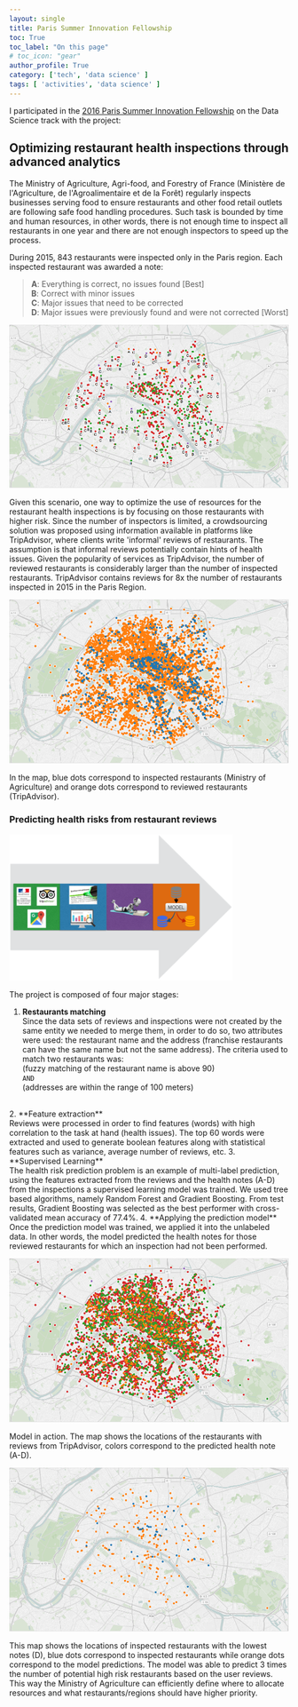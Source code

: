 ```yaml
---
layout: single
title: Paris Summer Innovation Fellowship
toc: True
toc_label: "On this page"
# toc_icon: "gear"
author_profile: True
category: ['tech', 'data science' ]
tags: [ 'activities', 'data science' ]
---
```


I participated in the [2016 Paris Summer Innovation Fellowship](http://www.summerfellows.paris/) on the Data Science track with the project:
## Optimizing restaurant health inspections through advanced analytics

The Ministry of Agriculture, Agri-food, and Forestry of France (Ministère de l'Agriculture, de l'Agroalimentaire et de la Forêt) regularly inspects businesses serving food to ensure restaurants and other food retail outlets are following safe food handling procedures. Such task is bounded by time and human resources, in other words, there is not enough time to inspect all restaurants in one year and there are not enough inspectors to speed up the process.

During 2015, 843 restaurants were inspected only in the Paris region. Each inspected restaurant was awarded a note:

> __A__: Everything is correct, no issues found [Best]<br />
  __B__: Correct with minor issues<br />
  __C__: Major issues that need to be corrected<br />
  __D__: Major issues were previously found and were not corrected [Worst]<br />

![Inspections 2015](/assets/images/post_psif2016/inspection-notes.png)

Given this scenario, one way to optimize the use of resources for the restaurant health inspections is by focusing on those restaurants with higher risk. Since the number of inspectors is limited, a crowdsourcing solution was proposed using information available in platforms like TripAdvisor, where clients write 'informal' reviews of restaurants. The assumption is that informal reviews potentially contain hints of health issues. Given the popularity of services as TripAdvisor, the number of reviewed restaurants is considerably larger than the number of inspected restaurants. TripAdvisor contains reviews for 8x the number of restaurants inspected in 2015 in the Paris Region.

![Inspections and Reviews](/assets/images/post_psif2016/inspections-reviews.png)

In the map, blue dots correspond to inspected restaurants (Ministry of Agriculture) and orange dots correspond to reviewed restaurants (TripAdvisor).

### Predicting health risks from restaurant reviews
<img style="border:none" src="/assets/images/post_psif2016/steps.png" width="80%" />

The project is composed of four major stages:<br />

1. **Restaurants matching**<br />
Since the data sets of reviews and inspections were not created by the same entity we needed to merge them, in order to do so, two attributes were used: the
restaurant name and the address (franchise restaurants can have the same name but not the same address). The criteria used to match two restaurants was:<br />
(fuzzy matching of the restaurant name is above 90)<br />`AND`<br />
(addresses are within the range of 100 meters)<br />
<br />
2. **Feature extraction**<br />
Reviews were processed in order to find features (words) with high correlation to the task at hand (health issues). The top 60 words were extracted and used to
generate boolean features along with statistical features such as variance, average number of reviews, etc.
3. **Supervised Learning**<br />
The health risk prediction problem is an example of multi-label prediction, using the features extracted from the reviews and the health notes (A-D) from the inspections a supervised learning model was trained. We used tree based algorithms, namely Random Forest and Gradient Boosting. From test results, Gradient Boosting was selected as the best performer with cross-validated mean accuracy of 77.4%.
4. **Applying the prediction model**<br />
Once the prediction model was trained, we applied it into the unlabeled data. In other words, the model predicted the health notes for those reviewed restaurants
for which an inspection had not been performed.

![Model](/assets/images/post_psif2016/predictions.png)

Model in action. The map shows the locations of the restaurants with reviews from TripAdvisor, colors correspond to the predicted health note (A-D).

![High Risk](/assets/images/post_psif2016/note-d.png)

This map shows the locations of inspected restaurants with the lowest notes (D), blue dots correspond to inspected restaurants while orange dots correspond to the model predictions. The model was able to predict 3 times the number of potential high risk restaurants based on the user reviews. This way the Ministry of Agriculture can efficiently define where to allocate resources and what restaurants/regions should have higher priority.
